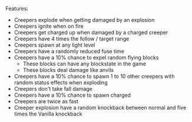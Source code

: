 Features:
- Creepers explode when getting damaged by an explosion
- Creepers ignite when on fire
- Creepers get charged up when damaged by a charged creeper
- Creepers have 4 times the follow / target range
- Creepers spawn at any light level
- Creepers have a randomly reduced fuse time
- Creepers have a 10% chance to expel random flying blocks
    - These blocks can have any blockstate in the game
    - These blocks deal damage like anvils
- Creepers have a 10% chance to spawn 1 to 10 other creepers with random status effects when exploding
- Creepers don't take fall damage
- Creepers have a 10% chance to spawn charged
- Creepers are twice as fast
- Creeper explosion have a random knockback between normal and five times the Vanilla knockback